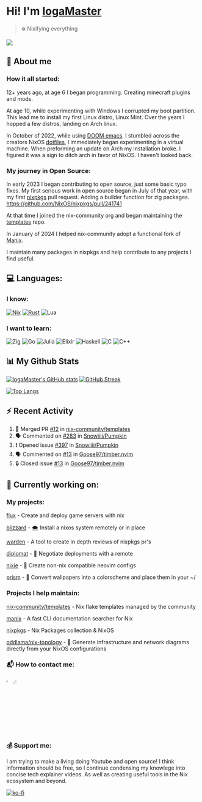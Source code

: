 # Hi! I'm [IogaMaster](https://youtube.com/IogaMaster)  

> ❄️ Nixifying everything

[![](https://visitcount.itsvg.in/api?id=IogaMaster&label=Profile%20Views&color=0&icon=6&pretty=true)](https://visitcount.itsvg.in)


## 📜 About me

### How it all started:

12+ years ago, at age 6 I began programming. Creating minecraft plugins and mods.

At age 10, while experimenting with Windows I corrupted my boot partition.
This lead me to install my first Linux distro, Linux Mint.
Over the years I hopped a few distros, landing on Arch linux.

In October of 2022, while using [DOOM emacs](https://github.com/doomemacs/doomemacs). I stumbled across the creators NixOS [dotfiles](https://github.com/hlissner/dotfiles), I immediately began experimenting in a virtual machine.
When preforming an update on Arch my installation broke. I figured it was a sign to ditch arch in favor of NixOS. I haven't looked back.

### My journey in Open Source:

In early 2023 I began contributing to open source, just some basic typo fixes.
My first serious work in open source began in July of that year, with my first [nixpkgs](https://github.com/NixOS/nixpkgs) pull request. Adding a builder function for zig packages. https://github.com/NixOS/nixpkgs/pull/241741

At that time I joined the nix-community org and began maintaining the [templates](https://github.com/nix-community/templates) repo.

In January of 2024 I helped nix-community adopt a functional fork of [Manix](https://github.com/nix-community/manix).

I maintain many packages in nixpkgs and help contribute to any projects I find useful.

## 💻 Languages:

### I know:

[![Nix](https://img.shields.io/badge/NIX-5277C3.svg?style=for-the-badge&logo=NixOS&logoColor=white)](https://builtwithnix.org/)
[![Rust](https://img.shields.io/badge/rust-%23000000.svg?style=for-the-badge&logo=rust&logoColor=white)](https://www.rust-lang.org/)
![Lua](https://img.shields.io/badge/lua-%232C2D72.svg?style=for-the-badge&logo=lua&logoColor=white)

### I want to learn:
![Zig](https://img.shields.io/badge/Zig-%23F7A41D.svg?style=for-the-badge&logo=zig&logoColor=white)
![Go](https://img.shields.io/badge/go-%2300ADD8.svg?style=for-the-badge&logo=go&logoColor=white)
![Julia](https://img.shields.io/badge/-Julia-9558B2?style=for-the-badge&logo=julia&logoColor=white)
![Elixir](https://img.shields.io/badge/elixir-%234B275F.svg?style=for-the-badge&logo=elixir&logoColor=white)
![Haskell](https://img.shields.io/badge/Haskell-5e5086?style=for-the-badge&logo=haskell&logoColor=white)
![C](https://img.shields.io/badge/c-%2300599C.svg?style=for-the-badge&logo=c&logoColor=white)
![C++](https://img.shields.io/badge/c++-%2300599C.svg?style=for-the-badge&logo=c%2B%2B&logoColor=white)

## 📊 My Github Stats

[![IogaMaster's GitHub stats](https://github-readme-stats.vercel.app/api?username=IogaMaster&show_icons=true&bg_color=1e1e2e&text_color=cdd6f4&icon_color=cba6f7&title_color=94e2d5)](https://github.com/IogaMaster)
[![GitHub Streak](https://streak-stats.demolab.com?user=IogaMaster&theme=catppuccin-mocha&hide_border=false&date_format=M%20j%5B%2C%20Y%5D)](https://git.io/streak-stats)

[![Top Langs](https://github-readme-stats.vercel.app/api/top-langs/?username=iogamaster&bg_color=1e1e2e&text_color=cdd6f4&icon_color=cba6f7&title_color=94e2d5)](https://github.com/anuraghazra/github-readme-stats)

## :zap: Recent Activity

<!--START_SECTION:activity-->
1. 🎉 Merged PR [#12](https://github.com/nix-community/templates/pull/12) in [nix-community/templates](https://github.com/nix-community/templates)
2. 🗣 Commented on [#283](https://github.com/Snowiiii/Pumpkin/pull/283#issuecomment-2542653754) in [Snowiiii/Pumpkin](https://github.com/Snowiiii/Pumpkin)
3. ❗ Opened issue [#397](https://github.com/Snowiiii/Pumpkin/issues/397) in [Snowiiii/Pumpkin](https://github.com/Snowiiii/Pumpkin)
4. 🗣 Commented on [#13](https://github.com/Goose97/timber.nvim/issues/13#issuecomment-2539892151) in [Goose97/timber.nvim](https://github.com/Goose97/timber.nvim)
5. 🔒 Closed issue [#13](https://github.com/Goose97/timber.nvim/issues/13) in [Goose97/timber.nvim](https://github.com/Goose97/timber.nvim)
<!--END_SECTION:activity-->

## 🔭 Currently working on:

### My projects:

[flux](https://github.com/IogaMaster/flux) - Create and deploy game servers with nix  

[blizzard](https://github.com/IogaMaster/blizzard) - 🌨️ Install a nixos system remotely or in place 

[warden](https://github.com/IogaMaster/warden) - A tool to create in depth reviews of nixpkgs pr's

[diplomat](https://github.com/IogaMaster/diplomat) - 📜 Negotiate deployments with a remote

[nixie](https://github.com/IogaMaster/nixie) - 🧪 Create non-nix compatible neovim configs 

[prism](https://github.com/IogaMaster/prism) - 🌈 Convert wallpapers into a colorscheme and place them in your ~/ 

### Projects I help maintain:

[nix-community/templates](https://github.com/nix-community/templates) - Nix flake templates managed by the community 

[manix](https://github.com/nix-community/manix) - A fast CLI documentation searcher for Nix

[nixpkgs](https://github.com/NixOS/nixpkgs) - Nix Packages collection & NixOS

[oddlama/nix-topology](https://github.com/oddlama/nix-topology) - 🍁 Generate infrastructure and network diagrams directly from your NixOS configurations 

### 📬 How to contact me:

 <a href="https://discord.com/users/1110249268423442505">
   <img title="Discord" src="https://simpleicons.vercel.app/discord/5175BF" width="3.5%">
 </a>

 <a alt="mailto:iogamastercode@gmail.com" href="mailto:iogamastercode@gmail.com">
   <img title="Mail Me" src="https://simpleicons.vercel.app/gmail/5175BF" width="3.5%">
 </a>

### 💰 Support me:

I am trying to make a living doing Youtube and open source!
I think information should be free, so I continue condensing my knowlege into concise tech explainer videos. As well as creating useful tools in the Nix ecosystem and beyond.

[![ko-fi](https://ko-fi.com/img/githubbutton_sm.svg)](https://ko-fi.com/X8X2P08GZ)
